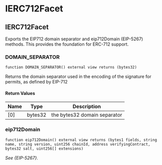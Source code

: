 # IERC712Facet

## IERC712Facet

Exports the EIP712 domain separator and eip712Domain (EIP-5267) methods.
This provides the foundation for ERC-712 support.

### DOMAIN_SEPARATOR

```solidity
function DOMAIN_SEPARATOR() external view returns (bytes32)
```

Returns the domain separator used in the encoding of the signature for permits, as defined by EIP-712

#### Return Values

| Name | Type | Description |
| ---- | ---- | ----------- |
| [0] | bytes32 | the bytes32 domain separator |

### eip712Domain

```solidity
function eip712Domain() external view returns (bytes1 fields, string name, string version, uint256 chainId, address verifyingContract, bytes32 salt, uint256[] extensions)
```

_See {EIP-5267}._

